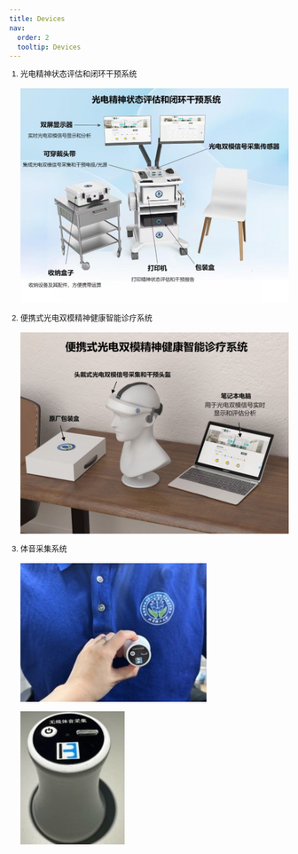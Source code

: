 ```yaml
---
title: Devices
nav:
  order: 2
  tooltip: Devices
---
```


<ol style="list-style-type: decimal; padding-left: 20px; font-family: Arial, sans-serif;">
  <li style="margin-bottom: 15px; line-height: 1.5;">光电精神状态评估和闭环干预系统</li>
  
  ![光电精神状态评估和闭环干预系统](../images/光电精神状态评估和闭环干预系统.jpg)
  
  <li style="margin-bottom: 15px; line-height: 1.5;">便携式光电双模精神健康智能诊疗系统</li>
  
  ![便携式光电双模精神健康智能诊疗系统](../images/便携式光电双模精神健康智能诊疗系统.jpg)

  <li style="margin-bottom: 15px; line-height: 1.5;">体音采集系统</li>
  
  ![无线体音采集系统图片](../images/无线体音采集系统1.jpg) 
  
  ![体音采集过程](../images/无线体音采集系统2.jpg)

</ol>
